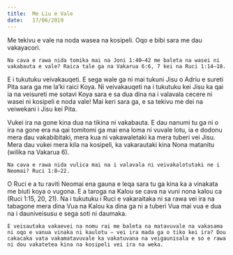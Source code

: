 ```yaml
---
title:  Me Liu e Vale
date:   17/06/2019
---
```


Me tekivu e vale na noda wasea na kosipeli. Oqo e bibi sara me dau vakayacori.

`Na cava e rawa nida tomika mai na Joni 1:40–42 me baleta na wasei ni vakabauta e vale? Raica tale ga na Vakarua 6:6, 7 kei na Ruci 1:14–18.`

E i tukutuku veivakauqeti. E sega wale ga ni mai tukuni Jisu o Adriu e sureti Pita sara ga me la’ki raici Koya. Ni veivakauqeti na i tukutuku kei Jisu ka qai ia na veisureti me sotavi Koya sara e sa dua dina na i valavala cecere ni wasei ni kosipeli e noda vale! Mai keri sara ga, e sa tekivu me dei na veiwekani i Jisu kei Pita.

Vukei ira na gone kina dua na tikina ni vakabauta. E dau nanumi tu ga ni o ira na gone era na qai tomitomi ga mai ena loma ni vuvale lotu, ia e dodonu mera dau vakabibitaki, mera kua ni vakawaletaki ka mera tuberi vei Jisu. Mera dau vukei mera kila na kosipeli, ka vakarautaki kina Nona matanitu (wilika na Vakarua 6).

`Na cava e rawa nida vulica mai na i valavala ni veivakalotutaki ne i Neomai? Ruci 1:8–22.`

O Ruci e a tu raviti Neomai ena gauna e leqa sara tu ga kina ka a vinakata me biuti koya o vugona. E a taroga na Kalou se cava na vuni nona kalou ca (Ruci 1:15, 20, 21). Na i tukutuku i Ruci e vakaraitaka ni sa rawa vei ira na tabagone mera dina Vua na Kalou ka dina ga ni a tuberi Vua mai vua e dua na i dauniveisusu e sega soti ni daumaka.

`E veisautaka vakaevei na nomu rai me baleta na matavuvale na vakasama ni oqo e vanua vinaka ni kaulotu – vei ira mada ga o tiko kei ira? Dou cakacaka vata vakamatavuvale ka vakatuvana na veigaunisala e so e rawa ni dou vakatetea kina na kosipeli vei ira na weka.`